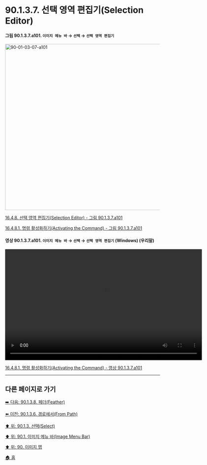 # 90.1.3.7. 선택 영역 편집기(Selection Editor)

<a id="90-01-03-07-a101"></a>

#### 그림 90.1.3.7.a101. `이미지 메뉴 바` → `선택` → `선택 영역 편집기`
<img width="934" height="539" alt="90-01-03-07-a101" src="https://github.com/user-attachments/assets/33cf5f1d-8e89-4944-80fd-623ec1ab5199" />

[16.4.8. 선택 영역 편집기(Selection Editor) - 그림 90.1.3.7.a101](./16-04-08-00-selection_editor.md#90-01-03-07-a101)

[16.4.8.1. 명령 활성화하기(Activating the Command) - 그림 90.1.3.7.a101](./16-04-08-01-activating_the_command.md#90-01-03-07-a101)

<a id="90-01-03-07-a101"></a>

#### 영상 90.1.3.7.a101. `이미지 메뉴 바` → `선택` → `선택 영역 편집기` (Windows) (우리말)
<video controls="controls" width="640" height="360" src="https://github.com/user-attachments/assets/bc780bbc-7358-4644-a71f-33ea5d6128ee"></video>

[16.4.8.1. 명령 활성화하기(Activating the Command) - 영상 90.1.3.7.a101](./16-04-08-01-activating_the_command.md#90-01-03-07-a101)

***

## 다른 페이지로 가기

[➡️ 다음: 90.1.3.8. 페더(Feather)](./90-01-03-08-feather.md)

[⬅️ 이전: 90.1.3.6. 경로에서(From Path)](./90-01-03-06-from_path.md)

[⬆️ 위: 90.1.3. 선택(Select)](./90-01-03-00-select.md)

[⬆️ 위: 90.1. 이미지 메뉴 바(Image Menu Bar)](./90-01-00-image-menu-bar.md)

[⬆️ 위: 90. 이미지 맵](./90-00-image-map.md)

[🏠 홈](./00-home.md)
